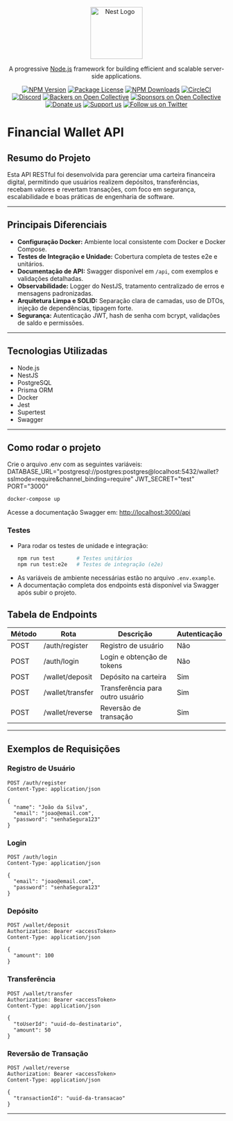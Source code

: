 <p align="center">
  <a href="http://nestjs.com/" target="blank"><img src="https://nestjs.com/img/logo-small.svg" width="120" alt="Nest Logo" /></a>
</p>

[circleci-image]: https://img.shields.io/circleci/build/github/nestjs/nest/master?token=abc123def456
[circleci-url]: https://circleci.com/gh/nestjs/nest

  <p align="center">A progressive <a href="http://nodejs.org" target="_blank">Node.js</a> framework for building efficient and scalable server-side applications.</p>
    <p align="center">
<a href="https://www.npmjs.com/~nestjscore" target="_blank"><img src="https://img.shields.io/npm/v/@nestjs/core.svg" alt="NPM Version" /></a>
<a href="https://www.npmjs.com/~nestjscore" target="_blank"><img src="https://img.shields.io/npm/l/@nestjs/core.svg" alt="Package License" /></a>
<a href="https://www.npmjs.com/~nestjscore" target="_blank"><img src="https://img.shields.io/npm/dm/@nestjs/common.svg" alt="NPM Downloads" /></a>
<a href="https://circleci.com/gh/nestjs/nest" target="_blank"><img src="https://img.shields.io/circleci/build/github/nestjs/nest/master" alt="CircleCI" /></a>
<a href="https://discord.gg/G7Qnnhy" target="_blank"><img src="https://img.shields.io/badge/discord-online-brightgreen.svg" alt="Discord"/></a>
<a href="https://opencollective.com/nest#backer" target="_blank"><img src="https://opencollective.com/nest/backers/badge.svg" alt="Backers on Open Collective" /></a>
<a href="https://opencollective.com/nest#sponsor" target="_blank"><img src="https://opencollective.com/nest/sponsors/badge.svg" alt="Sponsors on Open Collective" /></a>
  <a href="https://paypal.me/kamilmysliwiec" target="_blank"><img src="https://img.shields.io/badge/Donate-PayPal-ff3f59.svg" alt="Donate us"/></a>
    <a href="https://opencollective.com/nest#sponsor"  target="_blank"><img src="https://img.shields.io/badge/Support%20us-Open%20Collective-41B883.svg" alt="Support us"></a>
  <a href="https://twitter.com/nestframework" target="_blank"><img src="https://img.shields.io/twitter/follow/nestframework.svg?style=social&label=Follow" alt="Follow us on Twitter"></a>
</p>
  <!--[![Backers on Open Collective](https://opencollective.com/nest/backers/badge.svg)](https://opencollective.com/nest#backer)
  [![Sponsors on Open Collective](https://opencollective.com/nest/sponsors/badge.svg)](https://opencollective.com/nest#sponsor)-->


# Financial Wallet API

## Resumo do Projeto

Esta API RESTful foi desenvolvida para gerenciar uma carteira financeira digital, permitindo que usuários realizem depósitos, transferências, recebam valores e revertam transações, com foco em segurança, escalabilidade e boas práticas de engenharia de software.

---

## Principais Diferenciais

- **Configuração Docker:** Ambiente local consistente com Docker e Docker Compose.
- **Testes de Integração e Unidade:** Cobertura completa de testes e2e e unitários.
- **Documentação de API:** Swagger disponível em `/api`, com exemplos e validações detalhadas.
- **Observabilidade:** Logger do NestJS, tratamento centralizado de erros e mensagens padronizadas.
- **Arquitetura Limpa e SOLID:** Separação clara de camadas, uso de DTOs, injeção de dependências, tipagem forte.
- **Segurança:** Autenticação JWT, hash de senha com bcrypt, validações de saldo e permissões.

---

## Tecnologias Utilizadas

- Node.js
- NestJS
- PostgreSQL
- Prisma ORM
- Docker
- Jest
- Supertest
- Swagger

---

## Como rodar o projeto


Crie o arquivo .env com as seguintes variáveis:
DATABASE_URL="postgresql://postgres:postgres@localhost:5432/wallet?sslmode=require&channel_binding=require" 
JWT_SECRET="test"
PORT="3000"

```sh
docker-compose up
```
Acesse a documentação Swagger em: [http://localhost:3000/api](http://localhost:3000/api)

### Testes

- Para rodar os testes de unidade e integração:
  ```sh
  npm run test       # Testes unitários
  npm run test:e2e   # Testes de integração (e2e)
  ```
- As variáveis de ambiente necessárias estão no arquivo `.env.example`.
- A documentação completa dos endpoints está disponível via Swagger após subir o projeto.

## Tabela de Endpoints

| Método | Rota                | Descrição                       | Autenticação |
|--------|---------------------|---------------------------------|--------------|
| POST   | /auth/register      | Registro de usuário             | Não          |
| POST   | /auth/login         | Login e obtenção de tokens      | Não          |
| POST   | /wallet/deposit     | Depósito na carteira            | Sim          |
| POST   | /wallet/transfer    | Transferência para outro usuário| Sim          |
| POST   | /wallet/reverse     | Reversão de transação           | Sim          |

---

## Exemplos de Requisições

### Registro de Usuário
```http
POST /auth/register
Content-Type: application/json

{
  "name": "João da Silva",
  "email": "joao@email.com",
  "password": "senhaSegura123"
}
```

### Login
```http
POST /auth/login
Content-Type: application/json

{
  "email": "joao@email.com",
  "password": "senhaSegura123"
}
```

### Depósito
```http
POST /wallet/deposit
Authorization: Bearer <accessToken>
Content-Type: application/json

{
  "amount": 100
}
```

### Transferência
```http
POST /wallet/transfer
Authorization: Bearer <accessToken>
Content-Type: application/json

{
  "toUserId": "uuid-do-destinatario",
  "amount": 50
}
```

### Reversão de Transação
```http
POST /wallet/reverse
Authorization: Bearer <accessToken>
Content-Type: application/json

{
  "transactionId": "uuid-da-transacao"
}
```

---